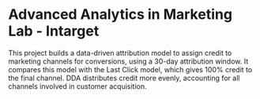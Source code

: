 # Advanced Analytics in Marketing Lab - Intarget
This project builds a data-driven attribution model to assign credit to marketing channels for conversions, using a 30-day attribution window. It compares this model with the Last Click model, which gives 100% credit to the final channel. DDA distributes credit more evenly, accounting for all channels involved in customer acquisition.

